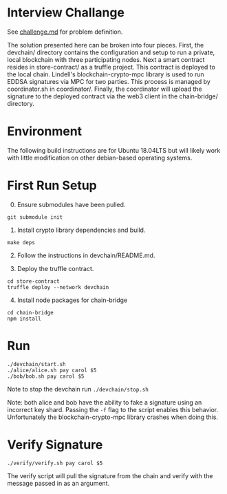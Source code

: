 # Interview Challange
See [challenge.md](challenge.md) for problem definition.

The solution presented here can be broken into four pieces.
First, the devchain/ directory contains the configuration and setup
to run a private, local blockchain with three participating nodes.
Next a smart contract resides in store-contract/ as a truffle project.
This contract is deployed to the local chain.
Lindell's blockchain-crypto-mpc library is used to run EDDSA
signatures via MPC for two parties.
This process is managed by coordinator.sh in coordinator/.
Finally, the coordinator will upload the signature to the deployed
contract via the web3 client in the chain-bridge/ directory.

# Environment
The following build instructions are for Ubuntu 18.04LTS but will likely work
with little modification on other debian-based operating systems.

# First Run Setup
0) Ensure submodules have been pulled.
```
git submodule init
```

1) Install crypto library dependencies and build.
```
make deps
```

2) Follow the instructions in devchain/README.md.

3) Deploy the truffle contract.
```
cd store-contract
truffle deploy --network devchain
```

4) Install node packages for chain-bridge
```
cd chain-bridge
npm install
```

# Run
```
./devchain/start.sh
./alice/alice.sh pay carol $5
./bob/bob.sh pay carol $5
```
Note to stop the devchain run `./devchain/stop.sh`

Note: both alice and bob have the ability to fake a signature using an incorrect key shard.
Passing the `-f` flag to the script enables this behavior.
Unfortunately the blockchain-crypto-mpc library crashes when doing this.

# Verify Signature
```
./verify/verify.sh pay carol $5
```

The verify script will pull the signature from the chain and verify with the message passed
in as an argument.
